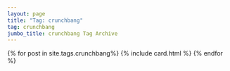 ```yaml
---
layout: page
title: "Tag: crunchbang"
tag: crunchbang
jumbo_title: crunchbang Tag Archive
---
```

<div class="row">
{% for post in site.tags.crunchbang%}
{% include card.html %}
{% endfor %}
</div>
